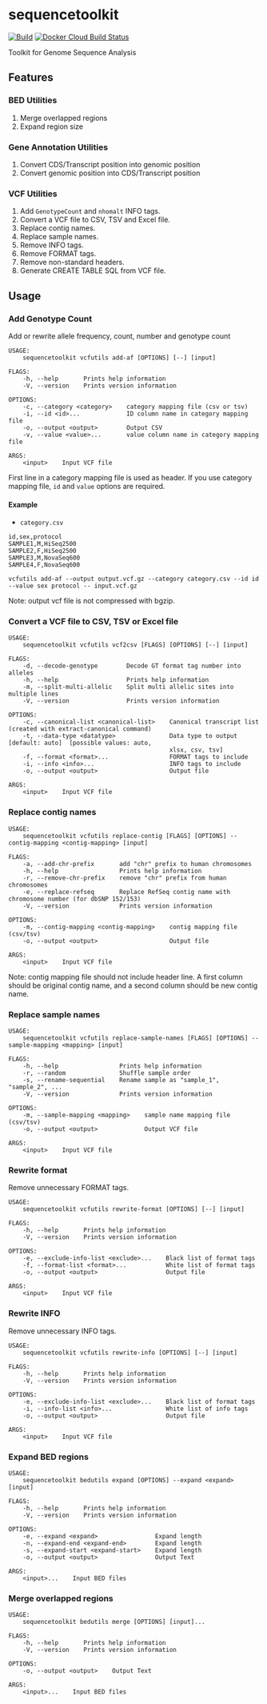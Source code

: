 sequencetoolkit
===============
[![Build](https://github.com/informationsea/sequencetoolkit/workflows/Rust/badge.svg)](https://github.com/informationsea/sequencetoolkit/actions)
[![Docker Cloud Build Status](https://img.shields.io/docker/cloud/build/informationsea/sequencetoolkit)](https://hub.docker.com/r/informationsea/sequencetoolkit)

Toolkit for Genome Sequence Analysis

Features
--------

### BED Utilities

1. Merge overlapped regions
2. Expand region size

### Gene Annotation Utilities

1. Convert CDS/Transcript position into genomic position
2. Convert genomic position into CDS/Transcript position

### VCF Utilities

1. Add `GenotypeCount` and `nhomalt` INFO tags.
2. Convert a VCF file to CSV, TSV and Excel file.
3. Replace contig names.
4. Replace sample names.
5. Remove INFO tags.
6. Remove FORMAT tags.
7. Remove non-standard headers.
8. Generate CREATE TABLE SQL from VCF file.

Usage
-----

### Add Genotype Count

Add or rewrite allele frequency, count, number and genotype count

```
USAGE:
    sequencetoolkit vcfutils add-af [OPTIONS] [--] [input]

FLAGS:
    -h, --help       Prints help information
    -V, --version    Prints version information

OPTIONS:
    -c, --category <category>    category mapping file (csv or tsv)
    -i, --id <id>...             ID column name in category mapping file
    -o, --output <output>        Output CSV
    -v, --value <value>...       value column name in category mapping file

ARGS:
    <input>    Input VCF file
```

First line in a category mapping file is used as header. If you use category mapping file,
`id` and `value` options are required.

#### Example

* `category.csv`

```
id,sex,protocol
SAMPLE1,M,HiSeq2500
SAMPLE2,F,HiSeq2500
SAMPLE3,M,NovaSeq600
SAMPLE4,F,NovaSeq600
```

`vcfutils add-af --output output.vcf.gz --category category.csv --id id --value sex protocol -- input.vcf.gz`

Note: output vcf file is not compressed with bgzip.

### Convert a VCF file to CSV, TSV or Excel file

```
USAGE:
    sequencetoolkit vcfutils vcf2csv [FLAGS] [OPTIONS] [--] [input]

FLAGS:
    -d, --decode-genotype        Decode GT format tag number into alleles
    -h, --help                   Prints help information
    -m, --split-multi-allelic    Split multi allelic sites into multiple lines
    -V, --version                Prints version information

OPTIONS:
    -c, --canonical-list <canonical-list>    Canonical transcript list (created with extract-canonical command)
    -t, --data-type <datatype>               Data type to output [default: auto]  [possible values: auto,
                                             xlsx, csv, tsv]
    -f, --format <format>...                 FORMAT tags to include
    -i, --info <info>...                     INFO tags to include
    -o, --output <output>                    Output file

ARGS:
    <input>    Input VCF file
```

### Replace contig names

```
USAGE:
    sequencetoolkit vcfutils replace-contig [FLAGS] [OPTIONS] --contig-mapping <contig-mapping> [input]

FLAGS:
    -a, --add-chr-prefix       add "chr" prefix to human chromosomes
    -h, --help                 Prints help information
    -r, --remove-chr-prefix    remove "chr" prefix from human chromosomes
    -e, --replace-refseq       Replace RefSeq contig name with chromosome number (for dbSNP 152/153)
    -V, --version              Prints version information

OPTIONS:
    -m, --contig-mapping <contig-mapping>    contig mapping file (csv/tsv)
    -o, --output <output>                    Output file

ARGS:
    <input>    Input VCF file
```

Note: contig mapping file should not include header line. A first column should be
original contig name, and a second column should be new contig name.

### Replace sample names

```
USAGE:
    sequencetoolkit vcfutils replace-sample-names [FLAGS] [OPTIONS] --sample-mapping <mapping> [input]

FLAGS:
    -h, --help                 Prints help information
    -r, --random               Shuffle sample order
    -s, --rename-sequential    Rename sample as "sample_1", "sample_2", ...
    -V, --version              Prints version information

OPTIONS:
    -m, --sample-mapping <mapping>    sample name mapping file (csv/tsv)
    -o, --output <output>             Output VCF file

ARGS:
    <input>    Input VCF file
```

### Rewrite format

Remove unnecessary FORMAT tags.

```
USAGE:
    sequencetoolkit vcfutils rewrite-format [OPTIONS] [--] [input]

FLAGS:
    -h, --help       Prints help information
    -V, --version    Prints version information

OPTIONS:
    -e, --exclude-info-list <exclude>...    Black list of format tags
    -f, --format-list <format>...           White list of format tags
    -o, --output <output>                   Output file

ARGS:
    <input>    Input VCF file
```

### Rewrite INFO

Remove unnecessary INFO tags.

```
USAGE:
    sequencetoolkit vcfutils rewrite-info [OPTIONS] [--] [input]

FLAGS:
    -h, --help       Prints help information
    -V, --version    Prints version information

OPTIONS:
    -e, --exclude-info-list <exclude>...    Black list of format tags
    -i, --info-list <info>...               White list of info tags
    -o, --output <output>                   Output file

ARGS:
    <input>    Input VCF file
```

### Expand BED regions

```
USAGE:
    sequencetoolkit bedutils expand [OPTIONS] --expand <expand> [input]

FLAGS:
    -h, --help       Prints help information
    -V, --version    Prints version information

OPTIONS:
    -e, --expand <expand>                Expand length
    -n, --expand-end <expand-end>        Expand length
    -s, --expand-start <expand-start>    Expand length
    -o, --output <output>                Output Text

ARGS:
    <input>...    Input BED files
```

### Merge overlapped regions

```
USAGE:
    sequencetoolkit bedutils merge [OPTIONS] [input]...

FLAGS:
    -h, --help       Prints help information
    -V, --version    Prints version information

OPTIONS:
    -o, --output <output>    Output Text

ARGS:
    <input>...    Input BED files
```